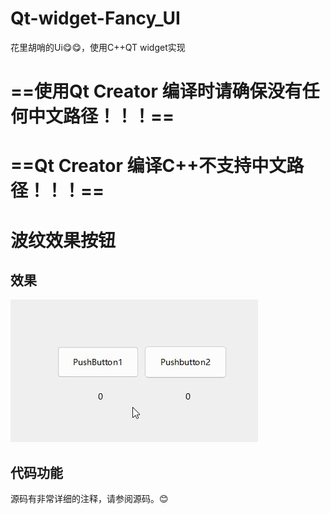 # Qt-widget-Fancy_UI
花里胡哨的Ui😋😋，使用C++QT widget实现

# ==使用Qt Creator 编译时请确保没有任何中文路径！！！==
# ==Qt Creator 编译C++不支持中文路径！！！==


# 波纹效果按钮
## 效果
![波纹效果按钮](./Effect_image/Corrugated_button.gif)
## 代码功能
源码有非常详细的注释，请参阅源码。😊

